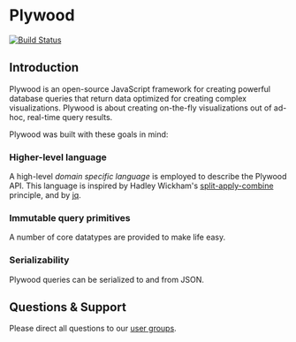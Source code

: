 # Plywood

[![Build Status](https://travis-ci.org/plywood/plywood.svg?branch=master)](https://travis-ci.org/plywood/plywood)

## Introduction

Plywood is an open-source JavaScript framework for creating powerful database queries that return data optimized for 
creating complex visualizations. Plywood is about creating on-the-fly visualizations out of ad-hoc, real-time query results.

Plywood was built with these goals in mind:

### Higher-level language

A high-level *domain specific language* is employed to describe the Plywood API.
This language is inspired by Hadley Wickham's [split-apply-combine](http://www.jstatsoft.org/v40/i01/paper) principle,
and by [jq](https://stedolan.github.io/jq/).

### Immutable query primitives

A number of core datatypes are provided to make life easy.

### Serializability

Plywood queries can be serialized to and from JSON.

## Questions & Support

Please direct all questions to our [user groups](https://groups.google.com/forum/#!forum/imply-user-group).
